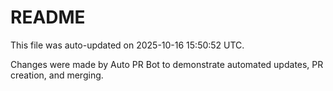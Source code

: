 # README

This file was auto-updated on 2025-10-16 15:50:52 UTC.

Changes were made by Auto PR Bot to demonstrate automated updates, PR creation, and merging.
